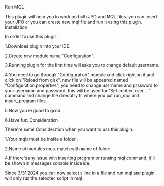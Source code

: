 Run MQL

This plugin will help you to work on both JPO and MQL files. you can insert your JPO or you can create new mql file and run it using this plugin.
Installation

In order to use this plugin:

1.Download plugin into your IDE.

2.Create new module name "Configuration".

3.Running plugin for the first time will asks you to change default username.

4.You need to go through "Configuration" module and click right on it and click on "Reload from disk", new file will be appeared named "Configuration.properties", you need to change username and password to your username and password, this will be used for "Set context user .. " command and change the direcotry to where you put run_mql and insert_program files.

5.Now you're good to good.

6.Have fun.
Consideration

There're some Consideration when you want to use this plugin.

1.Your mqls must be inside a folder .

2.Name of modules must match with name of folder.

4.If there's any issue with inserting program or running mql command, it'll be shown in messages console inside ide.

Since 3/31/2024 you can now select a line in a file and run mql and plugin will only run the selected script in mql.
